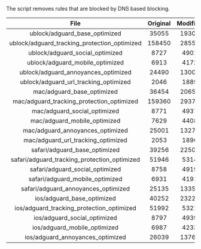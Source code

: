 The script removes rules that are blocked by DNS based blocking.


| File | Original | Modified |
|:----:|:-----:|:-----:|
| ublock/adguard_base_optimized | 35055 | 19305 |
| ublock/adguard_tracking_protection_optimized | 158450 | 28553 |
| ublock/adguard_social_optimized | 8727 | 4901 |
| ublock/adguard_mobile_optimized | 6913 | 4172 |
| ublock/adguard_annoyances_optimized | 24490 | 13009 |
| ublock/adguard_url_tracking_optimized | 2046 | 1889 |
| mac/adguard_base_optimized | 36454 | 20652 |
| mac/adguard_tracking_protection_optimized | 159360 | 29373 |
| mac/adguard_social_optimized | 8771 | 4937 |
| mac/adguard_mobile_optimized | 7629 | 4408 |
| mac/adguard_annoyances_optimized | 25001 | 13274 |
| mac/adguard_url_tracking_optimized | 2053 | 1896 |
| safari/adguard_base_optimized | 39256 | 22507 |
| safari/adguard_tracking_protection_optimized | 51946 | 5314 |
| safari/adguard_social_optimized | 8758 | 4919 |
| safari/adguard_mobile_optimized | 6931 | 4191 |
| safari/adguard_annoyances_optimized | 25135 | 13350 |
| ios/adguard_base_optimized | 40252 | 23226 |
| ios/adguard_tracking_protection_optimized | 51992 | 5321 |
| ios/adguard_social_optimized | 8797 | 4939 |
| ios/adguard_mobile_optimized | 6987 | 4233 |
| ios/adguard_annoyances_optimized | 26039 | 13764 |